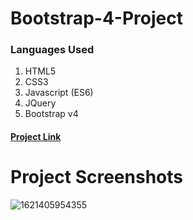 # Bootstrap-4-Project
### Languages Used
   1. HTML5
   2. CSS3
   3. Javascript (ES6)
   4. JQuery
   5. Bootstrap v4

#### [Project Link](https://eslam1998-dev.github.io/)

# Project Screenshots

![1621405954355](https://user-images.githubusercontent.com/37274588/118995180-8f9ae400-b9a4-11eb-846a-08fa3cd4f771.jpg)

   
   

